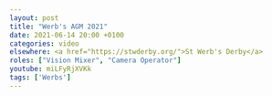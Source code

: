 ```yaml
---
layout: post
title: "Werb's AGM 2021"
date: 2021-06-14 20:00 +0100
categories: video
elsewhere: <a href="https://stwderby.org/">St Werb's Derby</a>
roles: ["Vision Mixer", "Camera Operator"]
youtube: miLFyRjXVKk
tags: ['Werbs']
---
```

